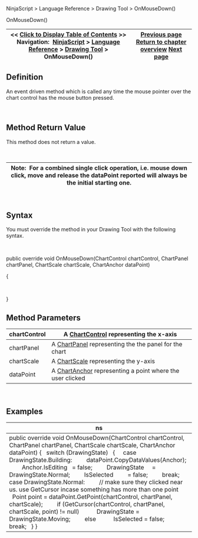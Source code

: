 ﻿


NinjaScript \> Language Reference \> Drawing Tool \> OnMouseDown()






















OnMouseDown()







| \<\< [Click to Display Table of Contents](onmousedown.md) \>\> **Navigation:**     [NinjaScript](ninjascript.md) \> [Language Reference](language_reference_wip.md) \> [Drawing Tool](drawing_tools.md) \> OnMouseDown() | [Previous page](onbarschanged.md) [Return to chapter overview](drawing_tools.md) [Next page](onmousemove.md) |
| --- | --- |











## Definition


An event driven method which is called any time the mouse pointer over the chart control has the mouse button pressed.


 


## Method Return Value


This method does not return a value.


 




| Note:  For a combined single click operation, i.e. mouse down click, move and release the dataPoint reported will always be the initial starting one. |
| --- |



 


## Syntax
You must override the method in your Drawing Tool with the following syntax.


   

public override void OnMouseDown(ChartControl chartControl, ChartPanel chartPanel, ChartScale chartScale, ChartAnchor dataPoint)  

{  

     

}


## 


## Method Parameters




| chartControl | A [ChartControl](chartcontrol.md) representing the x\-axis |
| --- | --- |
| chartPanel | A [ChartPanel](chartpanel.md) representing the the panel for the chart |
| chartScale | A [ChartScale](chartscale.md) representing the y\-axis |
| dataPoint | A [ChartAnchor](chartanchor.md) representing a point where the user clicked |



 


## 


## Examples




| ns |
| --- |
| public override void OnMouseDown(ChartControl chartControl, ChartPanel chartPanel, ChartScale chartScale, ChartAnchor dataPoint) {    switch (DrawingState)    {      case DrawingState.Building:          dataPoint.CopyDataValues(Anchor);          Anchor.IsEditing   \= false;          DrawingState     \= DrawingState.Normal;          IsSelected         \= false;          break;      case DrawingState.Normal:          // make sure they clicked near us. use GetCursor incase something has more than one point          Point point \= dataPoint.GetPoint(chartControl, chartPanel, chartScale);          if (GetCursor(chartControl, chartPanel, chartScale, point) !\= null)            DrawingState \= DrawingState.Moving;          else            IsSelected \= false;          break;    } } |









